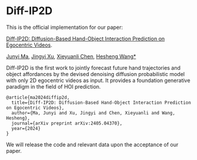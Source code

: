 # Diff-IP2D

This is the official implementation for our paper: 

[Diff-IP2D: Diffusion-Based Hand-Object Interaction Prediction on Egocentric Videos](https://arxiv.org/abs/2405.04370).

[Junyi Ma](https://github.com/BIT-MJY), [Jingyi Xu](https://github.com/BIT-XJY), [Xieyuanli Chen](https://xieyuanli-chen.com/), [Hesheng Wang*](https://scholar.google.com/citations?hl=en&user=q6AY9XsAAAAJ&view_op=list_works&sortby=pubdate)

Diff-IP2D is the first work to jointly forecast future hand trajectories and object affordances by the devised denoising diffusion probabilistic model with only 2D egocentric videos as input. It provides a foundation generative paradigm in the field of HOI prediction.


```
@article{ma2024diffip2d,
  title={Diff-IP2D: Diffusion-Based Hand-Object Interaction Prediction on Egocentric Videos},
  author={Ma, Junyi and Xu, Jingyi and Chen, Xieyuanli and Wang, Hesheng},
  journal={arXiv preprint arXiv:2405.04370},
  year={2024}
}
```

We will release the code and relevant data upon the acceptance of our paper.
